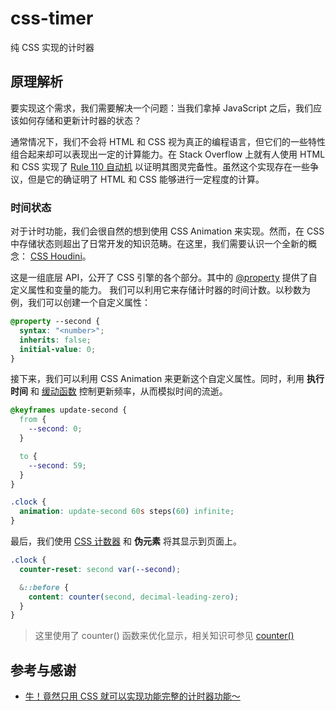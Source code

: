 # css-timer

纯 CSS 实现的计时器

## 原理解析

要实现这个需求，我们需要解决一个问题：当我们拿掉 JavaScript 之后，我们应该如何存储和更新计时器的状态？

通常情况下，我们不会将 HTML 和 CSS 视为真正的编程语言，但它们的一些特性组合起来却可以表现出一定的计算能力。在 Stack
Overflow 上就有人使用 HTML 和 CSS 实现了
[Rule 110 自动机](https://en.wikipedia.org/wiki/Rule_110) 以证明其图灵完备性。虽然这个实现存在一些争议，但是它的确证明了
HTML 和 CSS 能够进行一定程度的计算。

### 时间状态

对于计时功能，我们会很自然的想到使用 CSS Animation 来实现。然而，在 CSS 中存储状态则超出了日常开发的知识范畴。在这里，我们需要认识一个全新的概念：
[CSS Houdini](https://developer.mozilla.org/zh-CN/docs/Web/Guide/Houdini)。

这是一组底层 API，公开了 CSS
引擎的各个部分。其中的 [@property](https://developer.mozilla.org/zh-CN/docs/Web/CSS/@property) 提供了自定义属性和变量的能力。
我们可以利用它来存储计时器的时间计数。以秒数为例，我们可以创建一个自定义属性：

```css
@property --second {
  syntax: "<number>";
  inherits: false;
  initial-value: 0;
}
```

接下来，我们可以利用 CSS Animation 来更新这个自定义属性。同时，利用 **执行时间**
和 [缓动函数](https://developer.mozilla.org/zh-CN/docs/Web/CSS/easing-function)
控制更新频率，从而模拟时间的流逝。

```css
@keyframes update-second {
  from {
    --second: 0;
  }

  to {
    --second: 59;
  }
}

.clock {
  animation: update-second 60s steps(60) infinite;
}
```

最后，我们使用 [CSS 计数器](https://developer.mozilla.org/zh-CN/docs/Web/CSS/CSS_counter_styles/Using_CSS_counters) 和
**伪元素** 将其显示到页面上。

```css
.clock {
  counter-reset: second var(--second);

  &::before {
    content: counter(second, decimal-leading-zero);
  }
}
```

> 这里使用了 counter()
> 函数来优化显示，相关知识可参见 [counter()](https://developer.mozilla.org/zh-CN/docs/Web/CSS/counter)

## 参考与感谢

- [牛！竟然只用 CSS 就可以实现功能完整的计时器功能～](https://www.bilibili.com/video/BV1bN411u7nZ/)
